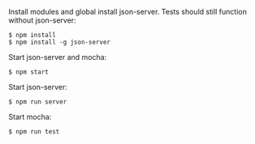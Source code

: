 Install modules and global install json-server. Tests should still function without json-server:

    $ npm install
    $ npm install -g json-server

Start json-server and mocha:

    $ npm start

Start json-server:

    $ npm run server

Start mocha:

    $ npm run test
